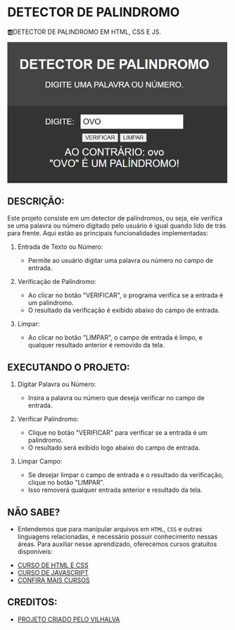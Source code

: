 # DETECTOR DE PALINDROMO
🆎DETECTOR DE PALINDROMO EM HTML, CSS E JS.

<img src="FOTO.png" align="center" width="500"> <br>

## DESCRIÇÃO:
Este projeto consiste em um detector de palíndromos, ou seja, ele verifica se uma palavra ou número digitado pelo usuário é igual quando lido de trás para frente. Aqui estão as principais funcionalidades implementadas:

1. Entrada de Texto ou Número:
   - Permite ao usuário digitar uma palavra ou número no campo de entrada.

2. Verificação de Palíndromo:
   - Ao clicar no botão "VERIFICAR", o programa verifica se a entrada é um palíndromo.
   - O resultado da verificação é exibido abaixo do campo de entrada.

3. Limpar:
   - Ao clicar no botão "LIMPAR", o campo de entrada é limpo, e qualquer resultado anterior é removido da tela.

## EXECUTANDO O PROJETO:
1. Digitar Palavra ou Número:
   - Insira a palavra ou número que deseja verificar no campo de entrada.

2. Verificar Palíndromo:
   - Clique no botão "VERIFICAR" para verificar se a entrada é um palíndromo.
   - O resultado será exibido logo abaixo do campo de entrada.

3. Limpar Campo:
   - Se desejar limpar o campo de entrada e o resultado da verificação, clique no botão "LIMPAR".
   - Isso removerá qualquer entrada anterior e resultado da tela.
   
## NÃO SABE?
- Entendemos que para manipular arquivos em `HTML`, `CSS` e outras linguagens relacionadas, é necessário possuir conhecimento nessas áreas. Para auxiliar nesse aprendizado, oferecemos cursos gratuitos disponíveis:
* [CURSO DE HTML E CSS](https://github.com/VILHALVA/CURSO-DE-HTML-E-CSS)
* [CURSO DE JAVASCRIPT](https://github.com/VILHALVA/CURSO-DE-JAVASCRIPT)
* [CONFIRA MAIS CURSOS](https://github.com/VILHALVA?tab=repositories&q=+topic:CURSO)

## CREDITOS:
- [PROJETO CRIADO PELO VILHALVA](https://github.com/VILHALVA)

